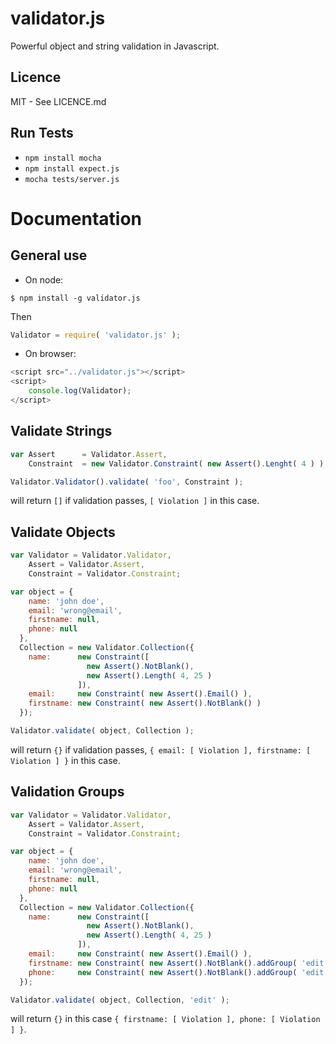 # validator.js

Powerful object and string validation in Javascript.


## Licence

MIT - See LICENCE.md


## Run Tests

  - `npm install mocha`
  - `npm install expect.js`
  - `mocha tests/server.js`

# Documentation


## General use

- On node:

```
$ npm install -g validator.js
```

Then

```js
Validator = require( 'validator.js' );
```

- On browser:

```js
<script src="../validator.js"></script>
<script>
    console.log(Validator);
</script>
```


## Validate Strings

```js
var Assert      = Validator.Assert,
    Constraint  = new Validator.Constraint( new Assert().Lenght( 4 ) );

Validator.Validator().validate( 'foo', Constraint );
```
will return `[]` if validation passes, `[ Violation ]` in this case.


## Validate Objects

```js
var Validator = Validator.Validator,
    Assert = Validator.Assert,
    Constraint = Validator.Constraint;

var object = {
    name: 'john doe',
    email: 'wrong@email',
    firstname: null,
    phone: null
  },
  Collection = new Validator.Collection({
    name:      new Constraint([
                 new Assert().NotBlank(),
                 new Assert().Length( 4, 25 )
               ]),
    email:     new Constraint( new Assert().Email() ),
    firstname: new Constraint( new Assert().NotBlank() )
  });

Validator.validate( object, Collection );
```
will return `{}` if validation passes,
`{ email: [ Violation ], firstname: [ Violation ] }` in this case.


## Validation Groups

```js
var Validator = Validator.Validator,
    Assert = Validator.Assert,
    Constraint = Validator.Constraint;

var object = {
    name: 'john doe',
    email: 'wrong@email',
    firstname: null,
    phone: null
  },
  Collection = new Validator.Collection({
    name:      new Constraint([
                 new Assert().NotBlank(),
                 new Assert().Length( 4, 25 )
               ]),
    email:     new Constraint( new Assert().Email() ),
    firstname: new Constraint( new Assert().NotBlank().addGroup( 'edit' ) ),
    phone:     new Constraint( new Assert().NotBlank().addGroup( 'edit' ) )
  });

Validator.validate( object, Collection, 'edit' );
```
will return `{}` in this case `{ firstname: [ Violation ], phone: [ Violation ] }`.